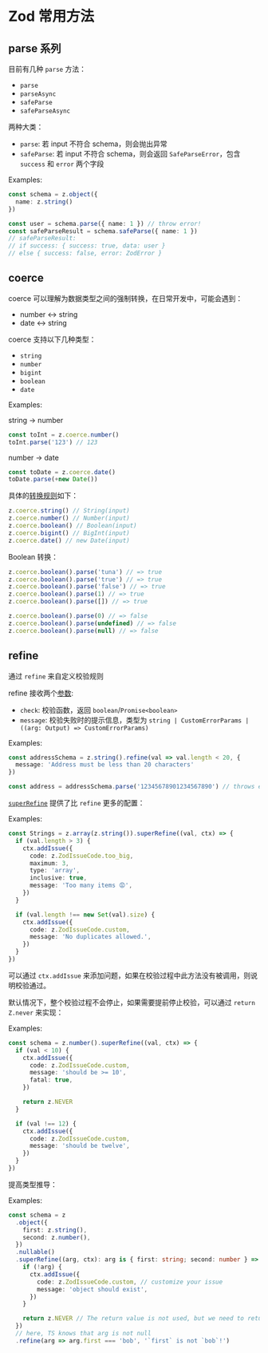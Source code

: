 # Zod 常用方法

## parse 系列

目前有几种 `parse` 方法：

- `parse`
- `parseAsync`
- `safeParse`
- `safeParseAsync`

两种大类：

- `parse`: 若 input 不符合 schema，则会抛出异常
- `safeParse`: 若 input 不符合 schema，则会返回 `SafeParseError`，包含 `success` 和 `error` 两个字段

Examples:

```ts
const schema = z.object({
  name: z.string()
})

const user = schema.parse({ name: 1 }) // throw error!
const safeParseResult = schema.safeParse({ name: 1 })
// safeParseResult:
// if success: { success: true, data: user }
// else { success: false, error: ZodError }
```

## coerce

coerce 可以理解为数据类型之间的强制转换，在日常开发中，可能会遇到：

- number <-> string
- date <-> string

coerce 支持以下几种类型：

- `string`
- `number`
- `bigint`
- `boolean`
- `date`

Examples: 

string -> number 

```ts
const toInt = z.coerce.number()
toInt.parse('123') // 123
```

number -> date 

```ts
const toDate = z.coerce.date()
toDate.parse(+new Date())
```

具体的[转换规则](https://zod.dev/?id=coercion-for-primitives)如下：

```ts
z.coerce.string() // String(input)
z.coerce.number() // Number(input)
z.coerce.boolean() // Boolean(input)
z.coerce.bigint() // BigInt(input)
z.coerce.date() // new Date(input)
```

Boolean 转换：

```ts
z.coerce.boolean().parse('tuna') // => true
z.coerce.boolean().parse('true') // => true
z.coerce.boolean().parse('false') // => true
z.coerce.boolean().parse(1) // => true
z.coerce.boolean().parse([]) // => true

z.coerce.boolean().parse(0) // => false
z.coerce.boolean().parse(undefined) // => false
z.coerce.boolean().parse(null) // => false
```

## refine

通过 `refine` 来自定义校验规则

refine 接收两个[参数](https://zod.dev/?id=arguments):

- `check`: 校验函数，返回 `boolean`/`Promise<boolean>`
- `message`: 校验失败时的提示信息，类型为 `string | CustomErrorParams | ((arg: Output) => CustomErrorParams)`

Examples:

```ts
const addressSchema = z.string().refine(val => val.length < 20, {
  message: 'Address must be less than 20 characters'
})

const address = addressSchema.parse('12345678901234567890') // throws error
```

[`superRefine`](https://zod.dev/?id=superrefine) 提供了比 `refine` 更多的配置：

Examples:

```ts
const Strings = z.array(z.string()).superRefine((val, ctx) => {
  if (val.length > 3) {
    ctx.addIssue({
      code: z.ZodIssueCode.too_big,
      maximum: 3,
      type: 'array',
      inclusive: true,
      message: 'Too many items 😡',
    })
  }

  if (val.length !== new Set(val).size) {
    ctx.addIssue({
      code: z.ZodIssueCode.custom,
      message: 'No duplicates allowed.',
    })
  }
})
```

可以通过 `ctx.addIssue` 来添加问题，如果在校验过程中此方法没有被调用，则说明校验通过。

默认情况下，整个校验过程不会停止，如果需要提前停止校验，可以通过 `return Z.never` 来实现：

Examples:

```ts
const schema = z.number().superRefine((val, ctx) => {
  if (val < 10) {
    ctx.addIssue({
      code: z.ZodIssueCode.custom,
      message: 'should be >= 10',
      fatal: true,
    })

    return z.NEVER
  }

  if (val !== 12) {
    ctx.addIssue({
      code: z.ZodIssueCode.custom,
      message: 'should be twelve',
    })
  }
})
```

提高类型推导：

Examples:

```ts
const schema = z
  .object({
    first: z.string(),
    second: z.number(),
  })
  .nullable()
  .superRefine((arg, ctx): arg is { first: string; second: number } => {
    if (!arg) {
      ctx.addIssue({
        code: z.ZodIssueCode.custom, // customize your issue
        message: 'object should exist',
      })
    }

    return z.NEVER // The return value is not used, but we need to return something to satisfy the typing
  })
  // here, TS knows that arg is not null
  .refine(arg => arg.first === 'bob', '`first` is not `bob`!')
```